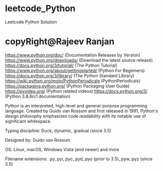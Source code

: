 # leetcode_Python
Leetcode Python Solution
# copyRight@Rajeev Ranjan
https://www.python.org/doc/ (Documentation Releases by Version)
https://www.python.org/downloads/ (Download the latest source release)
https://docs.python.org/3/tutorial/ (The Python Tutorial)
https://www.python.org/about/gettingstarted/ (Python For Beginners)
https://docs.python.org/3/library/ (The Python Standard Library)
https://wiki.python.org/moin/PythonPeriodicals (PythonPeriodicals)
https://packaging.python.org/ (Python Packaging User Guide)
https://pyvideo.org/ (Python related videos)
https://docs.python.org/3/ (Python 3.8.6rc1 documentation)

Python is an interpreted, high-level and general-purpose programming language. Created by Guido van Rossum and first released in 1991, Python's design philosophy emphasizes code readability with its notable use of significant whitespace. 

Typing discipline: Duck, dynamic, gradual (since 3.5)

Designed by: Guido van Rossum

OS: Linux, macOS, Windows Vista (and newer) and more

Filename extensions: .py,.pyi,.pyc,.pyd,.pyo (prior to 3.5),.pyw,.pyz (since 3.5)
